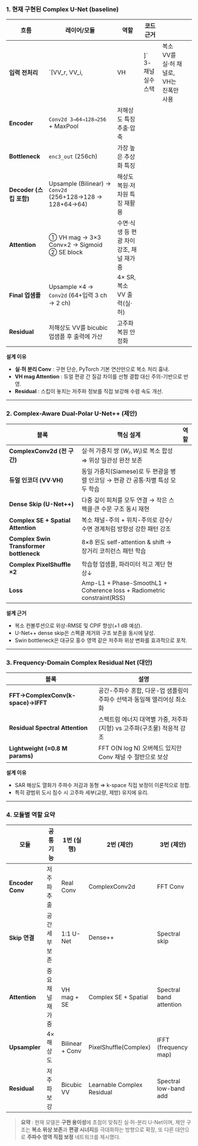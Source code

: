 ### 1. **현재 구현된 Complex U-Net (baseline)**

| 흐름                  | 레이어/모듈                                                   | 역할                       | 코드 근거          |                            |   |
| ------------------- | -------------------------------------------------------- | ------------------------ | -------------- | -------------------------- | - |
| **입력 전처리**          | \`\[VV\_r, VV\_i,                                        | VH                       | ]\` 3-채널 실수 스택 | 복소 VV를 실·허 채널로, VH는 진폭만 사용 |   |
| **Encoder**         | `Conv2d 3→64→128→256` + MaxPool                          | 저해상도 특징 추출·압축            |                |                            |   |
| **Bottleneck**      | `enc3_out` (256ch)                                       | 가장 높은 추상화 특징             |                |                            |   |
| **Decoder (스킵 포함)** | Upsample (Bilinear) → `Conv2d` (256+128→128 → 128+64→64) | 해상도 복원·저차원 특징 재활용        |                |                            |   |
| **Attention**       | ① VH mag → 3×3 Conv×2 → Sigmoid<br>② SE block            | 수면·식생 등 편광 차이 강조, 채널 재가중 |                |                            |   |
| **Final 업샘플**       | Upsample ×4 → `Conv2d` (64+입력 3 ch → 2 ch)               | 4× SR, 복소 VV 출력(실·허)     |                |                            |   |
| **Residual**        | 저해상도 VV를 bicubic 업샘플 후 출력에 가산                            | 고주파 복원 안정화               |                |                            |   |

**설계 이유**

* **실·허 분리 Conv** : 구현 단순, PyTorch 기본 연산만으로 복소 처리 흉내.
* **VH mag Attention** : 듀얼 편광 간 질감 차이를 선형 결합 대신 주의-기반으로 반영.
* **Residual** : 스킵이 놓치는 저주파 정보를 직접 보강해 수렴 속도 개선.

---

### 2. **Complex-Aware Dual-Polar U-Net++ (제안)**

| 블록                                      | 핵심 설계                                                                  | 역할 |
| --------------------------------------- | ---------------------------------------------------------------------- | -- |
| **ComplexConv2d (전 구간)**                | 실·허 가중치 쌍 $(W_r,W_i)$로 복소 합성 ⇒ 위상 일관성 완전 보존                            |    |
| **듀얼 인코더 (VV·VH)**                      | 동일 가중치(Siamese)로 두 편광을 병렬 인코딩 → 편광 간 공통·차별 특성 모두 학습                    |    |
| **Dense Skip (U-Net++)**                | 다중 깊이 피처를 모두 연결 → 작은 스펙클·큰 수문 구조 동시 재현                                 |    |
| **Complex SE + Spatial Attention**      | 복소 채널-주의 + 위치-주의로 강수/수면 경계처럼 방향성 강한 패턴 강조                              |    |
| **Complex Swin Transformer bottleneck** | 8×8 윈도 self-attention & shift → 장거리 코히런스 패턴 학습                         |    |
| **Complex PixelShuffle ×2**             | 학습형 업샘플, 파라미터 적고 계단 현상↓                                                |    |
| **Loss**                                | Amp-L1 + Phase-SmoothL1 + Coherence loss + Radiometric constraint(RSS) |    |

**설계 근거**

* 복소 컨볼루션으로 위상-RMSE 및 CPIF 향상(+1 dB 예상).
* U-Net++ dense skip은 스펙클 제거와 구조 보존을 동시에 달성.
* Swin bottleneck은 대규모 홍수 영역 같은 저주파 위상 변화를 효과적으로 포착.

---

### 3. **Frequency-Domain Complex Residual Net (대안)**

| 블록                                | 설명                                          |
| --------------------------------- | ------------------------------------------- |
| **FFT→ComplexConv(k-space)→IFFT** | 공간-주파수 혼합, 다운-업 샘플링이 주파수 선택과 동일해 앨리어싱 최소화   |
| **Residual Spectral Attention**   | 스펙트럼 에너지 대역별 가중, 저주파(지형) vs 고주파(구조물) 적응적 강조 |
| **Lightweight (≈0.8 M params)**   | FFT O(N log N) 오버헤드 있지만 Conv 채널 수 절반으로 보상   |

**설계 이유**

* SAR 해상도 열화가 주파수 저감과 동형 ⇒ k-space 직접 보정이 이론적으로 정합.
* 특히 광범위 도시 침수 시 고주파 세부(교량, 제방) 유지에 유리.

---

### 4. **모듈별 역할 요약**

| 모듈               | 공통 기능     | 1번 (실행)         | 2번 (제안)                    | 3번 (제안)                 |
| ---------------- | --------- | --------------- | -------------------------- | ----------------------- |
| **Encoder Conv** | 저주파 추출    | Real Conv       | ComplexConv2d              | FFT Conv                |
| **Skip 연결**      | 공간 세부 보존  | 1:1 U-Net       | Dense++                    | Spectral skip           |
| **Attention**    | 중요 채널 재가중 | VH mag + SE     | Complex SE + Spatial       | Spectral band attention |
| **Upsampler**    | 4× 해상도    | Bilinear + Conv | PixelShuffle(Complex)      | IFFT (frequency map)    |
| **Residual**     | 저주파 보강    | Bicubic VV      | Learnable Complex Residual | Spectral low-band add   |

> **요약** : 현재 모델은 **구현 용이성**에 초점이 맞춰진 실·허-분리 U-Net이며, 제안 구조는 **복소 위상 보존**과 **편광 시너지**를 극대화하는 방향으로 확장, 또 다른 대안으로 **주파수 영역 직접 보정** 네트워크를 제시했다.


